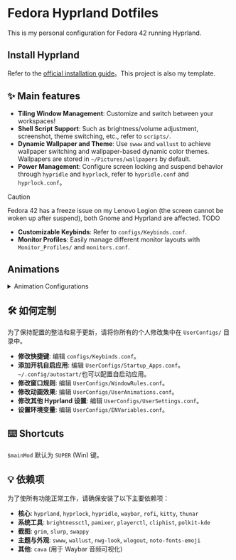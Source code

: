 # Fedora Hyprland Dotfiles

This is my personal configuration for Fedora 42 running Hyprland.

## Install Hyprland

Refer to the [official installation guide](https://github.com/JaKooLit/Fedora-Hyprland)。This project is also my template.

## ✨ Main features

- **Tiling Window Management**: Customize and switch between your workspaces!
- **Shell Script Support**: Such as brightness/volume adjustment, screenshot, theme switching, etc., refer to `scripts/`.
- **Dynamic Wallpaper and Theme**: Use `swww` and `wallust` to achieve wallpaper switching and wallpaper-based dynamic color themes. Wallpapers are stored in `~/Pictures/wallpapers` by default.
- **Power Management**: Configure screen locking and suspend behavior through `hypridle` and `hyprlock`, refer to `hypridle.conf` and `hyprlock.conf`。

> [!CAUTION]
> Fedora 42 has a freeze issue on my Lenovo Legion (the screen cannot be woken up after suspend), both Gnome and Hyprland are affected. TODO

- **Customizable Keybinds**: Refer to `configs/Keybinds.conf`.
- **Monitor Profiles**: Easily manage different monitor layouts with `Monitor_Profiles/` and `monitors.conf`.

## Animations

<details>
<summary>Animation Configurations</summary>

1. **`00-default.conf`** & **`Mahaveer - me-2.conf`**
   These two configuration files define basic sliding animation styles.
   * **Definition**: Core bezier curves include `wind`, `winIn`, `winOut`, providing quick startup and gentle ending animation rhythms.
   * **Differences & Effects**:
      * Core animations like `windows`, `windowsIn`, `windowsOut`, `windowsMove`, `workspaces` all use slide style.
      * `borderangle` animation is set to loop for continuous visual effects like rainbow borders.
      * Both configurations are nearly identical, providing smooth, classic, and efficient sliding experience.

2. **`01-default - v2.conf`**
   This is the legacy default configuration with more elastic and playful style.
   * **Definition**: Introduces bezier curves like `bounce` and `slow`.
   * **Differences & Effects**:
      * Window animations (`windowsIn`, `windowsOut`) use popin style combined with bounce curves, creating bouncy, non-linear visual effects.
      * Workspace switching (`workspaces`) retains wind curves, making overall animations lively.

3. **`03- Disable Animation.conf`**
   Minimal configuration for disabling all animations.
   * **Definition**: `animations { enabled = no }`.
   * **Effect**: Completely disables Hyprland's animation system for maximum performance and direct visual feedback.

4. **`END-4.conf`**
   Modern animation set from end-4/dots-hyprland, inspired by Material Design 3.
   * **Definition**: Extensively uses `md3_decel` (deceleration) and `md3_accel` (acceleration) bezier curves.
   * **Differences & Effects**:
      * Window animations use popin 60%, providing clean popup effects with 60% initial scaling.
      * Layers and workspaces use slide effects.
      * Special workspaces use slidevert (vertical sliding).
      * Overall style is refined, modern, with physical metaphors.

5. **`HYDE - Vertical.conf`**
   This configuration emphasizes vertical direction animations.
   * **Definition**: Uses curves like `fluent_decel` (fluent deceleration).
   * **Differences & Effects**:
      * Most notable feature is workspace switching (`workspaces`) using slidefadevert 30% style - vertical sliding with 30% fade in/out effects.
      * Window animations use popin 60%.

6. **`HYDE - minimal-1.conf`** & **`ML4W - high.conf`** & **`ML4W - dynamic.conf`**
   These three configurations can be grouped together, all featuring fast, direct sliding styles.
   * **Definition**: All based on `wind`, `winIn`, `winOut` bezier curve sets.
   * **Differences & Effects**:
      * Almost all animations are set to slide, fast speed, no extra decorations.
      * `dynamic.conf` sets borderangle to loop, making border colors rotate continuously.
      * `high.conf` and `minimal-1.conf` set borderangle to once, playing only when triggered.

7. **`HYDE - minimal-2.conf`**
   Minimalist unified style configuration.
   * **Definition**: Only defines and uses one bezier curve named `quart`.
   * **Differences & Effects**: All animations (windows, borders, fades, workspaces) use exactly the same animation curves and speed, achieving high visual unity but might seem monotonous.

8. **`HYDE - optimized.conf`**
   A finely tuned complex animation set.
   * **Definition**: Defines numerous bezier curves like `overshot`, `crazyshot`, `OutBack`.
   * **Differences & Effects**:
      * This is a hybrid style configuration with different animations for different operations. For example, window entrance (`windowsIn`) uses slide, while window closing (`windowsOut`) uses easeOutCirc.
      * Aims to provide highly optimized and responsive "tactile" feel through complex curve combinations while maintaining animation richness.

9. **`ML4W - classic.conf`** & **`ML4W - standard.conf`**
   These two configuration files are almost identical, defining classic "jelly" or "bounce" effects.
   * **Definition**: Uses `myBezier` curves, with `windowsOut` set to popin 80%.
   * **Differences & Effects**: Window animations have slight elasticity or "bounce" feel rather than simple linear motion, presenting a retro dynamic effect.

10. **`ML4W - fast.conf`**
    Can be seen as a fast-paced version of END-4.conf.
    * **Definition**: Also uses Material Design style curves like `md3_decel`.
    * **Differences & Effects**: Window animations are fast popin, workspace switching is fast slide, overall animation duration is shorter, feeling more aggressive.

11. **`ML4W - moving.conf`**
    This configuration aims to create strong "movement sense" and "inertia".
    * **Definition**: Uses curves like `overshot` and `smoothIn/smoothOut`.
    * **Differences & Effects**:
       * Window animations (`windows`) use overshot style slide, sliding past target position then bouncing back.
       * Window movement (`windowsMove`) has obvious ease-in effects, simulating physical inertia.

12. **`Mahaveer - me-1.conf`**
    A personalized configuration integrating multiple styles.
    * **Definition**: Defines numerous bezier curves but mainly enables wind series sliding animations.
    * **Differences & Effects**:
       * Core window animations are similar to HYDE - minimal-1.conf, featuring fast sliding.
       * But it also borrows layer (`layers`) and special workspace (`specialWorkspace`) animation definitions from END-4.conf.
       * This is a hybrid combining fast sliding with modern layer animations.

13. **`macos-style.conf`**
    Similar to macOS effects like Genie Effect (scale folding), fade out, smooth sliding, etc.

</details>

## 🛠️ 如何定制

为了保持配置的整洁和易于更新，请将你所有的个人修改集中在 `UserConfigs/` 目录中。

- **修改快捷键**: 编辑 `configs/Keybinds.conf`。
- **添加开机自启应用**: 编辑 `UserConfigs/Startup_Apps.conf`。`~/.config/autostart/`也可以配置自启动应用。
- **修改窗口规则**: 编辑 `UserConfigs/WindowRules.conf`。
- **修改动画效果**: 编辑 `UserConfigs/UserAnimations.conf`。
- **修改其他 Hyprland 设置**: 编辑 `UserConfigs/UserSettings.conf`。
- **设置环境变量**: 编辑 `UserConfigs/ENVariables.conf`。

## ⌨️ Shortcuts

`$mainMod` 默认为 `SUPER` (Win) 键。

## 💡 依赖项

为了使所有功能正常工作，请确保安装了以下主要依赖项：

- **核心**: `hyprland`, `hyprlock`, `hypridle`, `waybar`, `rofi`, `kitty`, `thunar`
- **系统工具**: `brightnessctl`, `pamixer`, `playerctl`, `cliphist`, `polkit-kde`
- **截图**: `grim`, `slurp`, `swappy`
- **主题与外观**: `swww`, `wallust`, `nwg-look`, `wlogout`, `noto-fonts-emoji`
- **其他**: `cava` (用于 Waybar 音频可视化)
